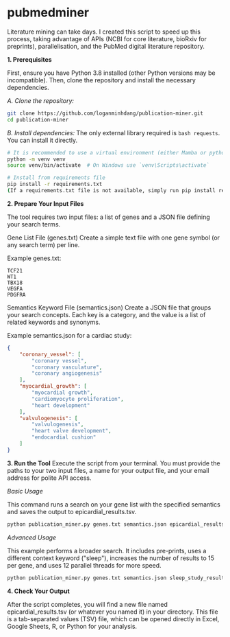 # pubmedminer

Literature mining can take days. I created this script to speed up this process, taking advantage of APIs (NCBI for core literature, bioRxiv for preprints), parallelisation, and the PubMed digital literature repository. 

**1. Prerequisites**

First, ensure you have Python 3.8 installed (other Python versions may be incompatible). Then, clone the repository and install the necessary dependencies.

*A. Clone the repository:*

```bash
git clone https://github.com/loganminhdang/publication-miner.git
cd publication-miner
```

*B. Install dependencies:*
The only external library required is ```bash requests```. You can install it directly.

```bash
# It is recommended to use a virtual environment (either Mamba or python)
python -m venv venv
source venv/bin/activate  # On Windows use `venv\Scripts\activate`

# Install from requirements file
pip install -r requirements.txt
(If a requirements.txt file is not available, simply run pip install requests)
```

**2. Prepare Your Input Files**

The tool requires two input files: a list of genes and a JSON file defining your search terms.

Gene List File (genes.txt)
Create a simple text file with one gene symbol (or any search term) per line.

Example genes.txt:

```text
TCF21
WT1
TBX18
VEGFA
PDGFRA
```

Semantics Keyword File (semantics.json)
Create a JSON file that groups your search concepts. Each key is a category, and the value is a list of related keywords and synonyms. 

Example semantics.json for a cardiac study:

```json
{
    "coronary_vessel": [
        "coronary vessel",
        "coronary vasculature",
        "coronary angiogenesis"
    ],
    "myocardial_growth": [
        "myocardial growth",
        "cardiomyocyte proliferation",
        "heart development"
    ],
    "valvulogenesis": [
        "valvulogenesis",
        "heart valve development",
        "endocardial cushion"
    ]
}
```
**3. Run the Tool**
Execute the script from your terminal. You must provide the paths to your two input files, a name for your output file, and your email address for polite API access.

*Basic Usage*

This command runs a search on your gene list with the specified semantics and saves the output to epicardial_results.tsv.

```bash
python publication_miner.py genes.txt semantics.json epicardial_results.tsv --email "your.name@example.com"
```
*Advanced Usage*

This example performs a broader search. It includes pre-prints, uses a different context keyword ("sleep"), increases the number of results to 15 per gene, and uses 12 parallel threads for more speed.

```bash
python publication_miner.py genes.txt semantics.json sleep_study_results.tsv --email "your.name@example.com" --context "sleep" --include-preprints -n 15 -t 12
```
**4. Check Your Output**

After the script completes, you will find a new file named epicardial_results.tsv (or whatever you named it) in your directory. This file is a tab-separated values (TSV) file, which can be opened directly in Excel, Google Sheets, R, or Python for your analysis.
